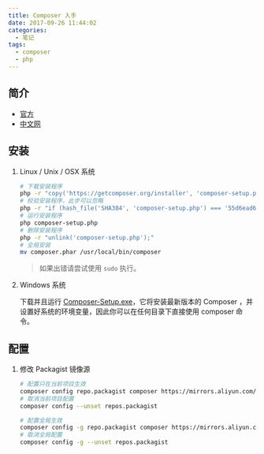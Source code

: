 ```yaml
---
title: Composer 入手
date: 2017-09-26 11:44:02
categories:
  - 笔记
tags:
  - composer
  - php
---
```


## 简介

* [官方](https://getcomposer.org)
* [中文网](http://www.phpcomposer.com)

## 安装

1. Linux / Unix / OSX 系统

    ```sh
    # 下载安装程序
    php -r "copy('https://getcomposer.org/installer', 'composer-setup.php');"
    # 校验安装程序，此步可以忽略
    php -r "if (hash_file('SHA384', 'composer-setup.php') === '55d6ead61b29c7bdee5cccfb50076874187bd9f21f65d8991d46ec5cc90518f447387fb9f76ebae1fbbacf329e583e30') { echo 'Installer verified'; } else { echo 'Installer corrupt'; unlink('composer-setup.php'); } echo PHP_EOL;"
    # 运行安装程序
    php composer-setup.php
    # 删除安装程序
    php -r "unlink('composer-setup.php');"
    # 全局安装
    mv composer.phar /usr/local/bin/composer
    ```

    > 如果出错请尝试使用 `sudo` 执行。

2. Windows 系统

    下载并且运行 [Composer-Setup.exe](https://getcomposer.org/Composer-Setup.exe)，它将安装最新版本的 Composer ，并设置好系统的环境变量，因此你可以在任何目录下直接使用 composer 命令。

## 配置

1. 修改 Packagist 镜像源

    ```sh
    # 配置只在当前项目生效
    composer config repo.packagist composer https://mirrors.aliyun.com/composer/
    # 取消当前项目配置
    composer config --unset repos.packagist
    ```

    ```sh
    # 配置全局生效
    composer config -g repo.packagist composer https://mirrors.aliyun.com/composer/
    # 取消全局配置
    composer config -g --unset repos.packagist
    ```
